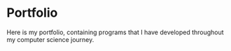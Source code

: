 # Portfolio
Here is my portfolio, containing programs that I have developed throughout my computer science journey.
